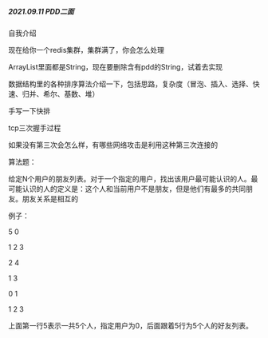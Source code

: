 ##### 2021.09.11 PDD二面

自我介绍

现在给你一个redis集群，集群满了，你会怎么处理

ArrayList里面都是String，现在要删除含有pdd的String，试着去实现

数据结构里的各种排序算法介绍一下，包括思路，复杂度（冒泡、插入、选择、快速、归并、希尔、基数、堆）

手写一下快排

tcp三次握手过程

如果没有第三次会怎么样，有哪些网络攻击是利用这种第三次连接的



算法题：

给定N个用户的朋友列表。对于一个指定的用户，找出该用户最可能认识的人。最可能认识的人的定义是：这个人和当前用户不是朋友，但是他们有最多的共同朋友。朋友关系是相互的

例子：

5 0

1 2 3

2 4

1 3

0 1

1 2 3

上面第一行5表示一共5个人，指定用户为0，后面跟着5行为5个人的好友列表。

